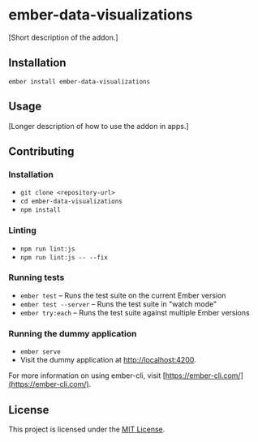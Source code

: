 ember-data-visualizations
==============================================================================

[Short description of the addon.]

Installation
------------------------------------------------------------------------------

```
ember install ember-data-visualizations
```


Usage
------------------------------------------------------------------------------

[Longer description of how to use the addon in apps.]


Contributing
------------------------------------------------------------------------------

### Installation

* `git clone <repository-url>`
* `cd ember-data-visualizations`
* `npm install`

### Linting

* `npm run lint:js`
* `npm run lint:js -- --fix`

### Running tests

* `ember test` – Runs the test suite on the current Ember version
* `ember test --server` – Runs the test suite in "watch mode"
* `ember try:each` – Runs the test suite against multiple Ember versions

### Running the dummy application

* `ember serve`
* Visit the dummy application at [http://localhost:4200](http://localhost:4200).

For more information on using ember-cli, visit [https://ember-cli.com/](https://ember-cli.com/).

License
------------------------------------------------------------------------------

This project is licensed under the [MIT License](LICENSE.md).

